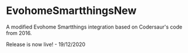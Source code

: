 # EvohomeSmartthingsNew
A modified Evohome Smartthings integration based on Codersaur's code from 2016.

Release is now live! - 19/12/2020

